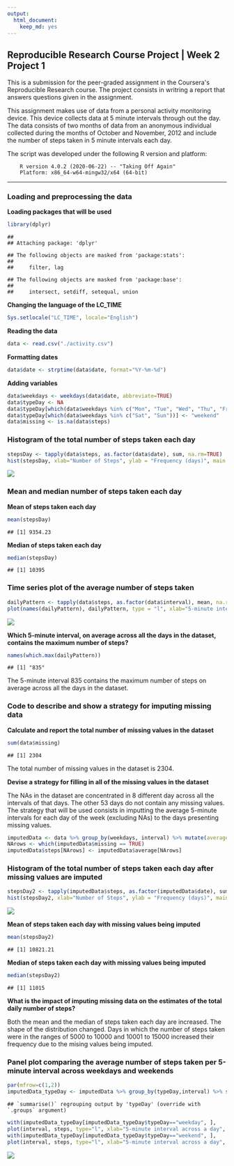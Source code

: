 ```yaml
---
output: 
  html_document: 
    keep_md: yes
---
```

## Reproducible Research Course Project | Week 2 Project 1

This is a submission for the peer-graded assignment in the Coursera's Reproducible Research course. The project consists in writring a report that answers questions given in the assignment.

This assignment makes use of data from a personal activity monitoring device. This device collects data at 5 minute intervals through out the day. The data consists of two months of data from an anonymous individual collected during the months of October and November, 2012 and include the number of steps taken in 5 minute intervals each day.

The script was developed under the following R version and platform:

        R version 4.0.2 (2020-06-22) -- "Taking Off Again"
        Platform: x86_64-w64-mingw32/x64 (64-bit)

---

### Loading and preprocessing the data

**Loading packages that will be used**


```r
library(dplyr)
```

```
## 
## Attaching package: 'dplyr'
```

```
## The following objects are masked from 'package:stats':
## 
##     filter, lag
```

```
## The following objects are masked from 'package:base':
## 
##     intersect, setdiff, setequal, union
```

**Changing the language of the LC_TIME**


```r
Sys.setlocale("LC_TIME", locale="English")
```

**Reading the data**


```r
data <- read.csv("./activity.csv")
```

**Formatting dates**


```r
data$date <- strptime(data$date, format="%Y-%m-%d")
```

**Adding variables**


```r
data$weekdays <- weekdays(data$date, abbreviate=TRUE)
data$typeDay <- NA
data$typeDay[which(data$weekdays %in% c("Mon", "Tue", "Wed", "Thu", "Fri"))] <- "weekday"
data$typeDay[which(data$weekdays %in% c("Sat", "Sun"))] <- "weekend"
data$missing <- is.na(data$steps)
```

### Histogram of the total number of steps taken each day


```r
stepsDay <- tapply(data$steps, as.factor(data$date), sum, na.rm=TRUE)
hist(stepsDay, xlab="Number of Steps", ylab = "Frequency (days)", main = "Histogram of Steps taken each Day", col="green")
```

![](PA1_template_files/figure-html/unnamed-chunk-6-1.png)<!-- -->

### Mean and median number of steps taken each day

**Mean of steps taken each day**


```r
mean(stepsDay)
```

```
## [1] 9354.23
```

**Median of steps taken each day**


```r
median(stepsDay)
```

```
## [1] 10395
```

### Time series plot of the average number of steps taken


```r
dailyPattern <- tapply(data$steps, as.factor(data$interval), mean, na.rm=TRUE)
plot(names(dailyPattern), dailyPattern, type = "l", xlab="5-minute interval across a day", ylab="Average Steps across all days", main="Average Daily Activity Pattern", col="blue")
```

![](PA1_template_files/figure-html/unnamed-chunk-9-1.png)<!-- -->

**Which 5-minute interval, on average across all the days in the dataset, contains the maximum number of steps?**


```r
names(which.max(dailyPattern))
```

```
## [1] "835"
```

The 5-minute interval 835 contains the maximum number of steps on average across all the days in the dataset. 


### Code to describe and show a strategy for imputing missing data

**Calculate and report the total number of missing values in the dataset**


```r
sum(data$missing)
```

```
## [1] 2304
```

The total number of missing values in the dataset is 2304.

**Devise a strategy for filling in all of the missing values in the dataset**

The NAs in the dataset are concentrated in 8 different day across all the intervals of that days. The other 53 days do not contain any missing values.
The strategy that will be used consists in imputting the average 5-minute intervals for each day of the week (excluding NAs) to the days presenting missing values.


```r
imputedData <- data %>% group_by(weekdays, interval) %>% mutate(average=mean(steps, na.rm=TRUE))
NArows <- which(imputedData$missing == TRUE)
imputedData$steps[NArows] <- imputedData$average[NArows]
```

### Histogram of the total number of steps taken each day after missing values are imputed


```r
stepsDay2 <- tapply(imputedData$steps, as.factor(imputedData$date), sum)
hist(stepsDay2, xlab="Number of Steps", ylab = "Frequency (days)", main = "Histogram of Steps taken each Day", col="green")
```

![](PA1_template_files/figure-html/unnamed-chunk-13-1.png)<!-- -->

**Mean of steps taken each day with missing values being imputed**


```r
mean(stepsDay2)
```

```
## [1] 10821.21
```

**Median of steps taken each day with missing values being imputed**


```r
median(stepsDay2)
```

```
## [1] 11015
```

**What is the impact of imputing missing data on the estimates of the total daily number of steps?**

Both the mean and the median of steps taken each day are increased. The shape of the distribution changed. Days in which the number of steps taken were in the ranges of 5000 to 10000 and 10001 to 15000 increased their frequency due to the mising values being imputed.

### Panel plot comparing the average number of steps taken per 5-minute interval across weekdays and weekends


```r
par(mfrow=c(1,2))
imputedData_typeDay <- imputedData %>% group_by(typeDay,interval) %>% summarize(steps=mean(steps))
```

```
## `summarise()` regrouping output by 'typeDay' (override with `.groups` argument)
```

```r
with(imputedData_typeDay[imputedData_typeDay$typeDay=="weekday", ],
plot(interval, steps, type="l", xlab="5-minute interval across a day", ylab="Average Steps across all days", main="Weekdays Average Daily Activity Pattern", col="blue", ylim=c(0,250)))
with(imputedData_typeDay[imputedData_typeDay$typeDay=="weekend", ],
plot(interval, steps, type="l", xlab="5-minute interval across a day", ylab="Average Steps across all days", main="Weekends Average Daily Activity Pattern", col="red", ylim=c(0,250)))
```

![](PA1_template_files/figure-html/unnamed-chunk-16-1.png)<!-- -->
